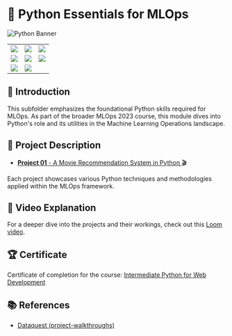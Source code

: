 # 🐍 Python Essentials for MLOps
![Python Banner](https://dummyimage.com/1200x400/000/fff&text=Python+Essentials+for+MLOps)
<table>
  <tr>
    <td><img src="https://dummyimage.com/600x200/000/fff&text=Refactoring"></td>
    <td><img src="https://dummyimage.com/600x200/000/fff&text=Principles: DRY, KISS"></td>
    <td><img src="https://dummyimage.com/600x200/000/fff&text=Linting with pylint"></td>
  </tr>
  <tr>
    <td><img src="https://dummyimage.com/600x200/000/fff&text=Exception+Handling"></td>
    <td><img src="https://dummyimage.com/600x200/000/fff&text=Logging:+INFO,+DEBUG,+ERROR"></td>
    <td><img src="https://dummyimage.com/600x200/000/fff&text=Unit+Testing"></td>
  </tr>
  <tr>
    <td><img src="https://dummyimage.com/600x200/000/fff&text=GitHub+Codespaces"></td>
    <td><img src="https://dummyimage.com/600x200/000/fff&text=Command Line Interface (CLI)"></td>
    <td></td>
  </tr>
</table>

## 📜 Introduction
This subfolder emphasizes the foundational Python skills required for MLOps. As part of the broader MLOps 2023 course, this module dives into Python's role and its utilities in the Machine Learning Operations landscape.

## 📂 Project Description
- [**Project 01** - A Movie Recommendation System in Python ](./Project%2001/) 🎬
<!-- - **Project 02**: (Brief description of Project 02)
-  **Project 03**: (Brief description of Project 03) -->

Each project showcases various Python techniques and methodologies applied within the MLOps framework.

## 🎥 Video Explanation
For a deeper dive into the projects and their workings, check out this [Loom video](LOOM_VIDEO_URL).

## 🏆 Certificate
Certificate of completion for the course: [Intermediate Python for Web Development](https://app.dataquest.io/view_cert/AXUVGRJG23AHG91MHI5Y)

## 📚 References
- [Dataquest (project-walkthroughs)](https://github.com/dataquestio/project-walkthroughs/blob/master/movie_recs/movie_recommendations.ipynb)
